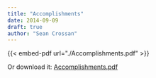 ```yaml
---
title: "Accomplishments"
date: 2014-09-09
draft: true
author: "Sean Crossan"
---
```


{{< embed-pdf url="./Accomplishments.pdf" >}}

Or download it: [Accomplishments.pdf](Accomplishments.pdf)

